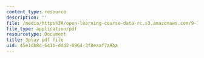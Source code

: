 ```yaml
---
content_type: resource
description: ''
file: /media/https%3A/open-learning-course-data-rc.s3.amazonaws.com/9-14-brain-structure-and-its-origins-spring-2014/45e1db8d641bddd289643f8eaaf7a9ba_555130.pdf
file_type: application/pdf
resourcetype: Document
title: 3play pdf file
uid: 45e1db8d-641b-ddd2-8964-3f8eaaf7a9ba
---
```

